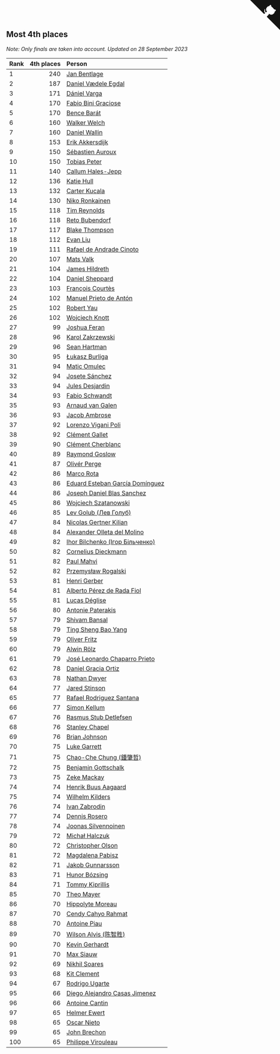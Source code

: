 ## Most 4th places

*Note: Only finals are taken into account.*
*Updated on 28 September 2023*

| Rank | 4th places | Person |
| :--- | ---: | :--- |
| 1 | 240 | [Jan Bentlage](https://www.worldcubeassociation.org/persons/2010BENT01) |
| 2 | 187 | [Daniel Vædele Egdal](https://www.worldcubeassociation.org/persons/2013EGDA01) |
| 3 | 171 | [Dániel Varga](https://www.worldcubeassociation.org/persons/2008VARG01) |
| 4 | 170 | [Fabio Bini Graciose](https://www.worldcubeassociation.org/persons/2010GRAC02) |
| 5 | 170 | [Bence Barát](https://www.worldcubeassociation.org/persons/2008BARA01) |
| 6 | 160 | [Walker Welch](https://www.worldcubeassociation.org/persons/2011WELC01) |
| 7 | 160 | [Daniel Wallin](https://www.worldcubeassociation.org/persons/2013WALL03) |
| 8 | 153 | [Erik Akkersdijk](https://www.worldcubeassociation.org/persons/2005AKKE01) |
| 9 | 150 | [Sébastien Auroux](https://www.worldcubeassociation.org/persons/2008AURO01) |
| 10 | 150 | [Tobias Peter](https://www.worldcubeassociation.org/persons/2014PETE03) |
| 11 | 140 | [Callum Hales-Jepp](https://www.worldcubeassociation.org/persons/2012HALE01) |
| 12 | 136 | [Katie Hull](https://www.worldcubeassociation.org/persons/2010HULL01) |
| 13 | 132 | [Carter Kucala](https://www.worldcubeassociation.org/persons/2015KUCA01) |
| 14 | 130 | [Niko Ronkainen](https://www.worldcubeassociation.org/persons/2010RONK01) |
| 15 | 118 | [Tim Reynolds](https://www.worldcubeassociation.org/persons/2005REYN01) |
| 16 | 118 | [Reto Bubendorf](https://www.worldcubeassociation.org/persons/2012BUBE01) |
| 17 | 117 | [Blake Thompson](https://www.worldcubeassociation.org/persons/2010THOM03) |
| 18 | 112 | [Evan Liu](https://www.worldcubeassociation.org/persons/2009LIUE01) |
| 19 | 111 | [Rafael de Andrade Cinoto](https://www.worldcubeassociation.org/persons/2007CINO01) |
| 20 | 107 | [Mats Valk](https://www.worldcubeassociation.org/persons/2007VALK01) |
| 21 | 104 | [James Hildreth](https://www.worldcubeassociation.org/persons/2009HILD01) |
| 22 | 104 | [Daniel Sheppard](https://www.worldcubeassociation.org/persons/2009SHEP01) |
| 23 | 103 | [François Courtès](https://www.worldcubeassociation.org/persons/2008COUR01) |
| 24 | 102 | [Manuel Prieto de Antón](https://www.worldcubeassociation.org/persons/2015ANTO04) |
| 25 | 102 | [Robert Yau](https://www.worldcubeassociation.org/persons/2009YAUR01) |
| 26 | 102 | [Wojciech Knott](https://www.worldcubeassociation.org/persons/2011KNOT01) |
| 27 | 99 | [Joshua Feran](https://www.worldcubeassociation.org/persons/2011FERA01) |
| 28 | 96 | [Karol Zakrzewski](https://www.worldcubeassociation.org/persons/2014ZAKR01) |
| 29 | 96 | [Sean Hartman](https://www.worldcubeassociation.org/persons/2016HART02) |
| 30 | 95 | [Łukasz Burliga](https://www.worldcubeassociation.org/persons/2013BURL01) |
| 31 | 94 | [Matic Omulec](https://www.worldcubeassociation.org/persons/2010OMUL02) |
| 32 | 94 | [Josete Sánchez](https://www.worldcubeassociation.org/persons/2015SANC18) |
| 33 | 94 | [Jules Desjardin](https://www.worldcubeassociation.org/persons/2010DESJ01) |
| 34 | 93 | [Fabio Schwandt](https://www.worldcubeassociation.org/persons/2014SCHW02) |
| 35 | 93 | [Arnaud van Galen](https://www.worldcubeassociation.org/persons/2006GALE01) |
| 36 | 93 | [Jacob Ambrose](https://www.worldcubeassociation.org/persons/2010AMBR01) |
| 37 | 92 | [Lorenzo Vigani Poli](https://www.worldcubeassociation.org/persons/2007POLI01) |
| 38 | 92 | [Clément Gallet](https://www.worldcubeassociation.org/persons/2004GALL02) |
| 39 | 90 | [Clément Cherblanc](https://www.worldcubeassociation.org/persons/2014CHER05) |
| 40 | 89 | [Raymond Goslow](https://www.worldcubeassociation.org/persons/2014GOSL01) |
| 41 | 87 | [Olivér Perge](https://www.worldcubeassociation.org/persons/2007PERG01) |
| 42 | 86 | [Marco Rota](https://www.worldcubeassociation.org/persons/2009ROTA01) |
| 43 | 86 | [Eduard Esteban García Domínguez](https://www.worldcubeassociation.org/persons/2011EDUA01) |
| 44 | 86 | [Joseph Daniel Blas Sanchez](https://www.worldcubeassociation.org/persons/2016SANC08) |
| 45 | 86 | [Wojciech Szatanowski](https://www.worldcubeassociation.org/persons/2011SZAT01) |
| 46 | 85 | [Lev Golub (Лев Голуб)](https://www.worldcubeassociation.org/persons/2014HOLU01) |
| 47 | 84 | [Nicolas Gertner Kilian](https://www.worldcubeassociation.org/persons/2013GERT01) |
| 48 | 84 | [Alexander Olleta del Molino](https://www.worldcubeassociation.org/persons/2008OLLE01) |
| 49 | 82 | [Ihor Bilchenko (Ігор Більченко)](https://www.worldcubeassociation.org/persons/2011BILC01) |
| 50 | 82 | [Cornelius Dieckmann](https://www.worldcubeassociation.org/persons/2009DIEC01) |
| 51 | 82 | [Paul Mahvi](https://www.worldcubeassociation.org/persons/2012MAHV01) |
| 52 | 82 | [Przemysław Rogalski](https://www.worldcubeassociation.org/persons/2013ROGA02) |
| 53 | 81 | [Henri Gerber](https://www.worldcubeassociation.org/persons/2014GERB01) |
| 54 | 81 | [Alberto Pérez de Rada Fiol](https://www.worldcubeassociation.org/persons/2011FIOL01) |
| 55 | 81 | [Lucas Déglise](https://www.worldcubeassociation.org/persons/2015DEGL01) |
| 56 | 80 | [Antonie Paterakis](https://www.worldcubeassociation.org/persons/2012PATE01) |
| 57 | 79 | [Shivam Bansal](https://www.worldcubeassociation.org/persons/2011BANS02) |
| 58 | 79 | [Ting Sheng Bao Yang](https://www.worldcubeassociation.org/persons/2008BAOY01) |
| 59 | 79 | [Oliver Fritz](https://www.worldcubeassociation.org/persons/2014FRIT02) |
| 60 | 79 | [Alwin Rölz](https://www.worldcubeassociation.org/persons/2016ROLZ01) |
| 61 | 79 | [José Leonardo Chaparro Prieto](https://www.worldcubeassociation.org/persons/2011CHAP01) |
| 62 | 78 | [Daniel Gracia Ortiz](https://www.worldcubeassociation.org/persons/2009ORTI01) |
| 63 | 78 | [Nathan Dwyer](https://www.worldcubeassociation.org/persons/2011DWYE02) |
| 64 | 77 | [Jared Stinson](https://www.worldcubeassociation.org/persons/2014STIN01) |
| 65 | 77 | [Rafael Rodriguez Santana](https://www.worldcubeassociation.org/persons/2012SANT12) |
| 66 | 77 | [Simon Kellum](https://www.worldcubeassociation.org/persons/2016KELL12) |
| 67 | 76 | [Rasmus Stub Detlefsen](https://www.worldcubeassociation.org/persons/2014DETL01) |
| 68 | 76 | [Stanley Chapel](https://www.worldcubeassociation.org/persons/2016CHAP04) |
| 69 | 76 | [Brian Johnson](https://www.worldcubeassociation.org/persons/2013JOHN10) |
| 70 | 75 | [Luke Garrett](https://www.worldcubeassociation.org/persons/2017GARR05) |
| 71 | 75 | [Chao-Che Chung (鍾肇哲)](https://www.worldcubeassociation.org/persons/2012CHON03) |
| 72 | 75 | [Benjamin Gottschalk](https://www.worldcubeassociation.org/persons/2016GOTT01) |
| 73 | 75 | [Zeke Mackay](https://www.worldcubeassociation.org/persons/2015MACK06) |
| 74 | 74 | [Henrik Buus Aagaard](https://www.worldcubeassociation.org/persons/2006BUUS01) |
| 75 | 74 | [Wilhelm Kilders](https://www.worldcubeassociation.org/persons/2010KILD02) |
| 76 | 74 | [Ivan Zabrodin](https://www.worldcubeassociation.org/persons/2012ZABR01) |
| 77 | 74 | [Dennis Rosero](https://www.worldcubeassociation.org/persons/2010ROSE03) |
| 78 | 74 | [Joonas Silvennoinen](https://www.worldcubeassociation.org/persons/2016SILV07) |
| 79 | 72 | [Michał Halczuk](https://www.worldcubeassociation.org/persons/2006HALC01) |
| 80 | 72 | [Christopher Olson](https://www.worldcubeassociation.org/persons/2009OLSO01) |
| 81 | 72 | [Magdalena Pabisz](https://www.worldcubeassociation.org/persons/2017PABI01) |
| 82 | 71 | [Jakob Gunnarsson](https://www.worldcubeassociation.org/persons/2015GUNN01) |
| 83 | 71 | [Hunor Bózsing](https://www.worldcubeassociation.org/persons/2009BOZS01) |
| 84 | 71 | [Tommy Kiprillis](https://www.worldcubeassociation.org/persons/2014KIPR01) |
| 85 | 70 | [Theo Mayer](https://www.worldcubeassociation.org/persons/2012MAYE01) |
| 86 | 70 | [Hippolyte Moreau](https://www.worldcubeassociation.org/persons/2008MORE02) |
| 87 | 70 | [Cendy Cahyo Rahmat](https://www.worldcubeassociation.org/persons/2010RAHM02) |
| 88 | 70 | [Antoine Piau](https://www.worldcubeassociation.org/persons/2008PIAU01) |
| 89 | 70 | [Wilson Alvis (陈智胜)](https://www.worldcubeassociation.org/persons/2011ALVI01) |
| 90 | 70 | [Kevin Gerhardt](https://www.worldcubeassociation.org/persons/2013GERH01) |
| 91 | 70 | [Max Siauw](https://www.worldcubeassociation.org/persons/2017SIAU02) |
| 92 | 69 | [Nikhil Soares](https://www.worldcubeassociation.org/persons/2015SOAR01) |
| 93 | 68 | [Kit Clement](https://www.worldcubeassociation.org/persons/2008CLEM01) |
| 94 | 67 | [Rodrigo Ugarte](https://www.worldcubeassociation.org/persons/2015UGAR01) |
| 95 | 66 | [Diego Alejandro Casas Jimenez](https://www.worldcubeassociation.org/persons/2014JIME05) |
| 96 | 66 | [Antoine Cantin](https://www.worldcubeassociation.org/persons/2010CANT02) |
| 97 | 65 | [Helmer Ewert](https://www.worldcubeassociation.org/persons/2015EWER01) |
| 98 | 65 | [Oscar Nieto](https://www.worldcubeassociation.org/persons/2014NIET03) |
| 99 | 65 | [John Brechon](https://www.worldcubeassociation.org/persons/2010BREC01) |
| 100 | 65 | [Philippe Virouleau](https://www.worldcubeassociation.org/persons/2008VIRO01) |


<a href="https://github.com/JustinTimeCuber/wca_statistics" class="github-corner" aria-label="View source on Github"><svg width="80" height="80" viewBox="0 0 250 250" style="fill:#151513; color:#fff; position: absolute; top: 0; border: 0; right: 0;" aria-hidden="true"><path d="M0,0 L115,115 L130,115 L142,142 L250,250 L250,0 Z"></path><path d="M128.3,109.0 C113.8,99.7 119.0,89.6 119.0,89.6 C122.0,82.7 120.5,78.6 120.5,78.6 C119.2,72.0 123.4,76.3 123.4,76.3 C127.3,80.9 125.5,87.3 125.5,87.3 C122.9,97.6 130.6,101.9 134.4,103.2" fill="currentColor" style="transform-origin: 130px 106px;" class="octo-arm"></path><path d="M115.0,115.0 C114.9,115.1 118.7,116.5 119.8,115.4 L133.7,101.6 C136.9,99.2 139.9,98.4 142.2,98.6 C133.8,88.0 127.5,74.4 143.8,58.0 C148.5,53.4 154.0,51.2 159.7,51.0 C160.3,49.4 163.2,43.6 171.4,40.1 C171.4,40.1 176.1,42.5 178.8,56.2 C183.1,58.6 187.2,61.8 190.9,65.4 C194.5,69.0 197.7,73.2 200.1,77.6 C213.8,80.2 216.3,84.9 216.3,84.9 C212.7,93.1 206.9,96.0 205.4,96.6 C205.1,102.4 203.0,107.8 198.3,112.5 C181.9,128.9 168.3,122.5 157.7,114.1 C157.9,116.9 156.7,120.9 152.7,124.9 L141.0,136.5 C139.8,137.7 141.6,141.9 141.8,141.8 Z" fill="currentColor" class="octo-body"></path></svg></a><style>.github-corner:hover .octo-arm{animation:octocat-wave 560ms ease-in-out}@keyframes octocat-wave{0%,100%{transform:rotate(0)}20%,60%{transform:rotate(-25deg)}40%,80%{transform:rotate(10deg)}}@media (max-width:500px){.github-corner:hover .octo-arm{animation:none}.github-corner .octo-arm{animation:octocat-wave 560ms ease-in-out}}</style>
